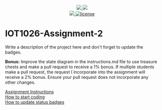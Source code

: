 <p align="center">
	<a href="https://github.com/arigrg/IOT1026-Assignment-2/actions/workflows/ci.yml">
    <img src="https://github.com/arigrg/IOT1026-Assignment-2/actions/workflows/ci.yml/badge.svg"/>
    </a>
	<a href="https://github.com/arigrg/IOT1026-Assignment-2/actions/workflows/formatting.yml">
    <img src="https://github.com/arigrg/IOT1026-Assignment-2/actions/workflows/formatting.yml/badge.svg"/>
	<br/>
    <a href="https://codecov.io/gh/arigrg/IOT1026-Assignment-2" > 
    <img src="https://codecov.io/gh/arigrg/IOT1026-Assignment-2/branch/main/graph/badge.svg?token=JS0857X5JD"/>
	<img title="MIT License" alt="license" src="https://img.shields.io/badge/license-MIT-informational?style=flat-square">		
    </a>
</p>

# IOT1026-Assignment-2

Write a description of the project here and don't forget to update the badges.

**Bonus:** Improve the state diagram in the instructions.md file to use treasure chests and make a pull request to receive a 1% bonus. If multiple students make a pull request, the request I incorporate into the assignment will receive a 2% bonus. Ensure your pull request does not incorporate any other changes.

[Assignment Instructions](docs/instructions.md)  
[How to start coding](docs/how-to-use.md)  
[How to update status badges](docs/how-to-update-badges.md)
